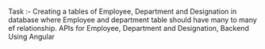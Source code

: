 Task :-
       Creating a tables of Employee, Department and Designation in database where Employee and department table should have many to many ef relationship.
       APIs for Employee, Department and Designation,
       Backend Using Angular 
